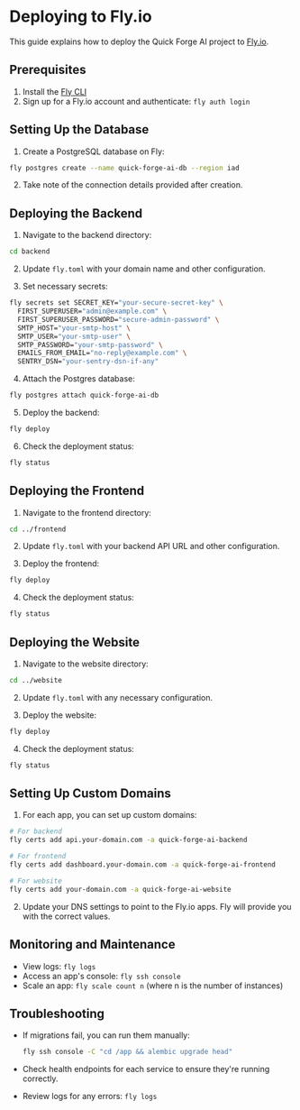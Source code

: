 # Deploying to Fly.io

This guide explains how to deploy the Quick Forge AI project to [Fly.io](https://fly.io).

## Prerequisites

1. Install the [Fly CLI](https://fly.io/docs/hands-on/install-flyctl/)
2. Sign up for a Fly.io account and authenticate: `fly auth login`

## Setting Up the Database

1. Create a PostgreSQL database on Fly:

```bash
fly postgres create --name quick-forge-ai-db --region iad
```

2. Take note of the connection details provided after creation.

## Deploying the Backend

1. Navigate to the backend directory:

```bash
cd backend
```

2. Update `fly.toml` with your domain name and other configuration.

3. Set necessary secrets:

```bash
fly secrets set SECRET_KEY="your-secure-secret-key" \
  FIRST_SUPERUSER="admin@example.com" \
  FIRST_SUPERUSER_PASSWORD="secure-admin-password" \
  SMTP_HOST="your-smtp-host" \
  SMTP_USER="your-smtp-user" \
  SMTP_PASSWORD="your-smtp-password" \
  EMAILS_FROM_EMAIL="no-reply@example.com" \
  SENTRY_DSN="your-sentry-dsn-if-any"
```

4. Attach the Postgres database:

```bash
fly postgres attach quick-forge-ai-db
```

5. Deploy the backend:

```bash
fly deploy
```

6. Check the deployment status:

```bash
fly status
```

## Deploying the Frontend

1. Navigate to the frontend directory:

```bash
cd ../frontend
```

2. Update `fly.toml` with your backend API URL and other configuration.

3. Deploy the frontend:

```bash
fly deploy
```

4. Check the deployment status:

```bash
fly status
```

## Deploying the Website

1. Navigate to the website directory:

```bash
cd ../website
```

2. Update `fly.toml` with any necessary configuration.

3. Deploy the website:

```bash
fly deploy
```

4. Check the deployment status:

```bash
fly status
```

## Setting Up Custom Domains

1. For each app, you can set up custom domains:

```bash
# For backend
fly certs add api.your-domain.com -a quick-forge-ai-backend

# For frontend 
fly certs add dashboard.your-domain.com -a quick-forge-ai-frontend

# For website
fly certs add your-domain.com -a quick-forge-ai-website
```

2. Update your DNS settings to point to the Fly.io apps. Fly will provide you with the correct values.

## Monitoring and Maintenance

- View logs: `fly logs`
- Access an app's console: `fly ssh console`
- Scale an app: `fly scale count n` (where n is the number of instances)

## Troubleshooting

- If migrations fail, you can run them manually:
  ```bash
  fly ssh console -C "cd /app && alembic upgrade head"
  ```

- Check health endpoints for each service to ensure they're running correctly.

- Review logs for any errors: `fly logs` 
